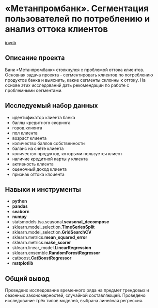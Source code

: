 # «Метанпромбанк». Сегментация пользователей по потреблению и анализ оттока клиентов

[ipynb](https://github.com/mrasnyuk/Practicum-Data-Analist-Portfolio/blob/main/metanprombank/metanprombank.ipynb)

## Описание проекта

Банк «Метанпромбанк» столкнулся с проблемой оттока клиентов. Основная задача проекта - сегментировать клиентов по потреблению продуктов банка и выяснить, какие сегменты склонны к оттоку. На основе этих исследований дать рекомендации по работе с проблемными сегментами.

## Исследуемый набор данных

- идентификатор клиента банка
- баллы кредитного скоринга
- город клиента
- пол клиента
- возраст клиента
- количество баллов собственности
- баланс на счёте клиента
- количество продуктов, которыми пользуется клиент
- наличие кредитной карты у клиента
- активность клиента
- оценочный доход клиента
- признак оттока клоиента

## Навыки и инструменты

- **python**
- **pandas**
- **seaborn**
- **numpy**
- statsmodels.tsa.seasonal.**seasonal_decompose**
- sklearn.model_selection.**TimeSeriesSplit**
- sklearn.model_selection.**GridSearchCV**
- sklearn.metrics.**mean_squared_error**
- sklearn.metrics.**make_scorer**
- sklearn.linear_model.**LinearRegression**
- sklearn.ensemble.**RandomForestRegressor**
- catboost.**CatBoostRegressor**
- **matplotlib**

## 

## Общий вывод

Проведено исследование временного ряда на предмет трендовых и сезонных закономерностей, случайной составляющей. Проведено исследование трёх типов моделей, выбрана линейная регрессия.
